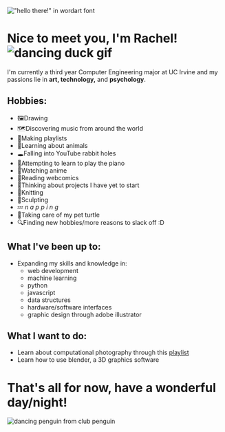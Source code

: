 !["hello there!" in wordart font](https://user-images.githubusercontent.com/55860035/162610425-fe291f07-f3f7-4563-b60e-b46cca896269.png)
# Nice to meet you, I'm Rachel! ![dancing duck gif](https://c.tenor.com/zjBypPlk9ekAAAAj/dancing-duck.gif)      
I'm currently a third year Computer Engineering major at UC Irvine 
and my passions lie in **art, technology,** and **psychology**. 

## Hobbies:
- 🖼️Drawing
- 🗺️Discovering music from around the world
- 🎵Making playlists
- 🦝Learning about animals
- 🕳️Falling into YouTube rabbit holes
- 🎹Attempting to learn to play the piano
- 🗾Watching anime
- 📖Reading webcomics
- 🤔Thinking about projects I have yet to start
- 🧶Knitting
- 🗽Sculpting
- 💤 *n a p p i n g*
- 🐢Taking care of my pet turtle
- 🔍Finding new hobbies/more reasons to slack off :D

## What I've been up to:
- Expanding my skills and knowledge in:
  - web development
  - machine learning
  - python
  - javascript
  - data structures
  - hardware/software interfaces
  - graphic design through adobe illustrator

## What I want to do:
- Learn about computational photography through this [playlist](https://youtube.com/playlist?list=PLAwxTw4SYaPn-unAWtRMleY4peSe4OzIY)
- Learn how to use blender, a 3D graphics software

# That's all for now, have a wonderful day/night!
<!-- ![running goose gif](https://c.tenor.com/PpjSiIQFIWAAAAAi/goose-running-goose.gif) -->
![dancing penguin from club penguin](https://images-wixmp-ed30a86b8c4ca887773594c2.wixmp.com/f/7dff0c84-b740-4213-b644-b6c89afbb5bf/de758vo-cc23bda5-b15f-4dec-be51-0fe972cb56b3.gif?token=eyJ0eXAiOiJKV1QiLCJhbGciOiJIUzI1NiJ9.eyJzdWIiOiJ1cm46YXBwOjdlMGQxODg5ODIyNjQzNzNhNWYwZDQxNWVhMGQyNmUwIiwiaXNzIjoidXJuOmFwcDo3ZTBkMTg4OTgyMjY0MzczYTVmMGQ0MTVlYTBkMjZlMCIsIm9iaiI6W1t7InBhdGgiOiJcL2ZcLzdkZmYwYzg0LWI3NDAtNDIxMy1iNjQ0LWI2Yzg5YWZiYjViZlwvZGU3NTh2by1jYzIzYmRhNS1iMTVmLTRkZWMtYmU1MS0wZmU5NzJjYjU2YjMuZ2lmIn1dXSwiYXVkIjpbInVybjpzZXJ2aWNlOmZpbGUuZG93bmxvYWQiXX0.U8A7GISHEpfRtMTou3D8cQBlDROOxZ3NCxQK3ATUobA)
